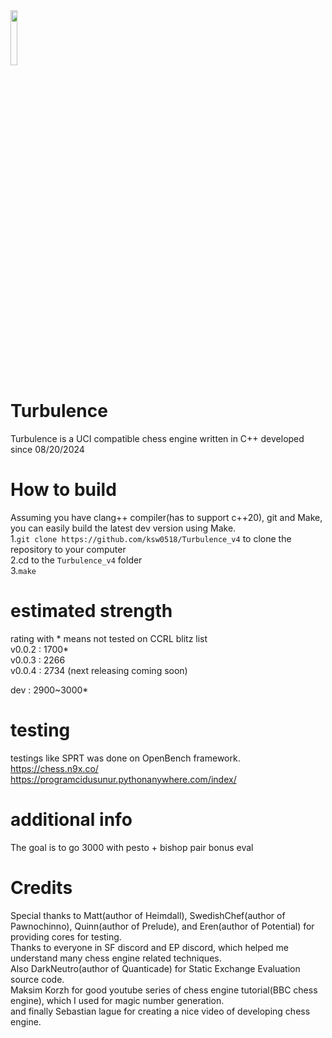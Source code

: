 <img src="https://github.com/ksw0518/Turbulence_v4/blob/master/Turbulence_v4/Turbulence.png" width=15% height=15%>

# Turbulence
Turbulence is a UCI compatible chess engine written in C++
developed since 08/20/2024   

# How to build
Assuming you have clang++ compiler(has to support c++20), git and Make, you can easily build the latest dev version using Make.    
1.```git clone https://github.com/ksw0518/Turbulence_v4``` to clone the repository to your computer    
2.cd to the ```Turbulence_v4``` folder    
3.```make```

# estimated strength
rating with * means not tested on CCRL blitz list    
v0.0.2 : 1700*    
v0.0.3 : 2266    
v0.0.4 : 2734
(next releasing coming soon)    
>>>>>>>>>>>>>>>>>>>>>>>>>>>
dev    : 2900~3000*    
# testing
testings like SPRT was done on OpenBench framework.   
https://chess.n9x.co/
https://programcidusunur.pythonanywhere.com/index/   

# additional info
The goal is to go 3000 with pesto + bishop pair bonus eval

# Credits
Special thanks to Matt(author of Heimdall), SwedishChef(author of Pawnochinno), Quinn(author of Prelude), and Eren(author of Potential) for providing cores for testing.  
Thanks to everyone in SF discord and EP discord, which helped me understand many chess engine related techniques.   
Also DarkNeutro(author of Quanticade) for Static Exchange Evaluation source code.   
Maksim Korzh for good youtube series of chess engine tutorial(BBC chess engine), which I used for magic number generation.   
and finally Sebastian lague for creating a nice video of developing chess engine.   
